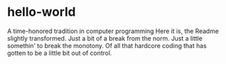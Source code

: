 # hello-world
A time-honored tradition in computer programming 
Here it is, the Readme slightly transformed. 
Just a bit of a break from the norm. 
Just a little somethin' to break the monotony. 
Of all that hardcore coding that has gotten to be a little bit out of control.
